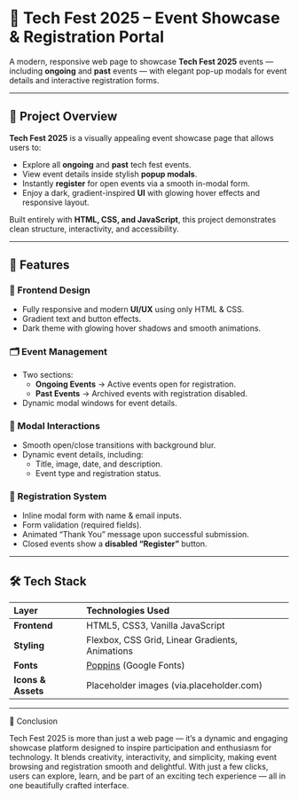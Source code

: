 # 🎉 Tech Fest 2025 – Event Showcase & Registration Portal

A modern, responsive web page to showcase **Tech Fest 2025** events — including **ongoing** and **past** events — with elegant pop-up modals for event details and interactive registration forms.

---

## 🚀 Project Overview

**Tech Fest 2025** is a visually appealing event showcase page that allows users to:
- Explore all **ongoing** and **past** tech fest events.
- View event details inside stylish **popup modals**.
- Instantly **register** for open events via a smooth in-modal form.
- Enjoy a dark, gradient-inspired **UI** with glowing hover effects and responsive layout.

Built entirely with **HTML, CSS, and JavaScript**, this project demonstrates clean structure, interactivity, and accessibility.

---

## 🧩 Features

### 🌟 Frontend Design
- Fully responsive and modern **UI/UX** using only HTML & CSS.
- Gradient text and button effects.
- Dark theme with glowing hover shadows and smooth animations.

### 🗂️ Event Management
- Two sections:
  - **Ongoing Events** → Active events open for registration.
  - **Past Events** → Archived events with registration disabled.
- Dynamic modal windows for event details.

### 🧾 Modal Interactions
- Smooth open/close transitions with background blur.
- Dynamic event details, including:
  - Title, image, date, and description.
  - Event type and registration status.

### 📝 Registration System
- Inline modal form with name & email inputs.
- Form validation (required fields).
- Animated “Thank You” message upon successful submission.
- Closed events show a **disabled “Register”** button.

---

## 🛠️ Tech Stack

| Layer | Technologies Used |
|:------|:------------------|
| **Frontend** | HTML5, CSS3, Vanilla JavaScript |
| **Styling** | Flexbox, CSS Grid, Linear Gradients, Animations |
| **Fonts** | [Poppins](https://fonts.google.com/specimen/Poppins) (Google Fonts) |
| **Icons & Assets** | Placeholder images (via.placeholder.com) |

---

🌟 Conclusion

Tech Fest 2025 is more than just a web page — it’s a dynamic and engaging showcase platform designed to inspire participation and enthusiasm for technology.
It blends creativity, interactivity, and simplicity, making event browsing and registration smooth and delightful.
With just a few clicks, users can explore, learn, and be part of an exciting tech experience — all in one beautifully crafted interface.


